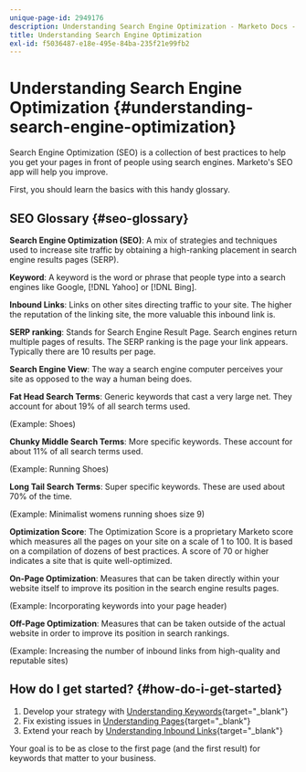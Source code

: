 ```yaml
---
unique-page-id: 2949176
description: Understanding Search Engine Optimization - Marketo Docs - Product Documentation
title: Understanding Search Engine Optimization
exl-id: f5036487-e18e-495e-84ba-235f21e99fb2
---
```

# Understanding Search Engine Optimization {#understanding-search-engine-optimization}

Search Engine Optimization (SEO) is a collection of best practices to help you get your pages in front of people using search engines. Marketo's SEO app will help you improve.

First, you should learn the basics with this handy glossary.

## SEO Glossary {#seo-glossary}

**Search Engine Optimization (SEO)**: A mix of strategies and techniques used to increase site traffic by obtaining a high-ranking placement in search engine results pages (SERP).

**Keyword**: A keyword is the word or phrase that people type into a search engines like Google, [!DNL Yahoo] or [!DNL Bing].

**Inbound Links**: Links on other sites directing traffic to your site. The higher the reputation of the linking site, the more valuable this inbound link is.

**SERP ranking**: Stands for Search Engine Result Page. Search engines return multiple pages of results. The SERP ranking is the page your link appears. Typically there are 10 results per page.

**Search Engine View**: The way a search engine computer perceives your site as opposed to the way a human being does.

**Fat Head Search Terms**: Generic keywords that cast a very large net. They account for about 19% of all search terms used.

(Example: Shoes)

**Chunky Middle Search Terms**: More specific keywords. These account for about 11% of all search terms used.

(Example: Running Shoes)

**Long Tail Search Terms**: Super specific keywords. These are used about 70% of the time.

(Example: Minimalist womens running shoes size 9)

**Optimization Score**: The Optimization Score is a proprietary Marketo score which measures all the pages on your site on a scale of 1 to 100. It is based on a compilation of dozens of best practices. A score of 70 or higher indicates a site that is quite well-optimized.

**On-Page Optimization**: Measures that can be taken directly within your website itself to improve its position in the search engine results pages.

(Example: Incorporating keywords into your page header)

**Off-Page Optimization**: Measures that can be taken outside of the actual website in order to improve its position in search rankings.

(Example: Increasing the number of inbound links from high-quality and reputable sites)

## How do I get started? {#how-do-i-get-started}

1. Develop your strategy with [Understanding Keywords](/help/marketo/product-docs/additional-apps/seo/keywords/seo-understanding-keywords.md){target="_blank"}
1. Fix existing issues in [Understanding Pages](/help/marketo/product-docs/additional-apps/seo/pages/seo-understanding-pages.md){target="_blank"}
1. Extend your reach by [Understanding Inbound Links](/help/marketo/product-docs/additional-apps/seo/inbound-links/seo-understanding-inbound-links.md){target="_blank"}

Your goal is to be as close to the first page (and the first result) for keywords that matter to your business.
